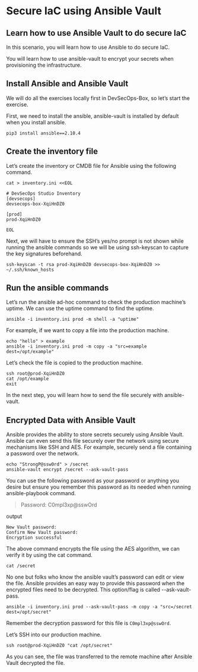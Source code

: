 Secure IaC using Ansible Vault
=======================

Learn how to use Ansible Vault to do secure IaC
---------

In this scenario, you will learn how to use Ansible to do secure IaC.

You will learn how to use ansible-vault to encrypt your secrets when provisioning the infrastructure.

Install Ansible and Ansible Vault
---------

We will do all the exercises locally first in DevSecOps-Box, so let’s start the exercise.

First, we need to install the ansible, ansible-vault is installed by default when you install ansible.

```
pip3 install ansible==2.10.4
```

Create the inventory file
----------

Let’s create the inventory or CMDB file for Ansible using the following command.

```
cat > inventory.ini <<EOL

# DevSecOps Studio Inventory
[devsecops]
devsecops-box-XqiHnDZ0

[prod]
prod-XqiHnDZ0

EOL
```

Next, we will have to ensure the SSH’s yes/no prompt is not shown while running the ansible commands so we will be using ssh-keyscan to capture the key signatures beforehand.

```
ssh-keyscan -t rsa prod-XqiHnDZ0 devsecops-box-XqiHnDZ0 >> ~/.ssh/known_hosts
```
Run the ansible commands
----------

Let’s run the ansible ad-hoc command to check the production machine’s uptime. We can use the uptime command to find the uptime.

```
ansible -i inventory.ini prod -m shell -a "uptime"
```

For example, if we want to copy a file into the production machine.

```
echo "hello" > example
ansible -i inventory.ini prod -m copy -a "src=example dest=/opt/example"
```

Let’s check the file is copied to the production machine.

```
ssh root@prod-XqiHnDZ0
cat /opt/example
exit
```

In the next step, you will learn how to send the file securely with ansible-vault.

Encrypted Data with Ansible Vault
---------

Ansible provides the ability to store secrets securely using Ansible Vault. Ansible can even send this file securely over the network using secure mechanisms like SSH and AES. For example, securely send a file containing a password over the network.

```
echo "StrongP@ssw0rd" > /secret
ansible-vault encrypt /secret --ask-vault-pass
```

You can use the following password as your password or anything you desire but ensure you remember this password as its needed when running ansible-playbook command.

> Password: C0mpl3xp@sswOrd

output

```
New Vault password: 
Confirm New Vault password: 
Encryption successful
```

The above command encrypts the file using the AES algorithm, we can verify it by using the cat command.

```
cat /secret
```

No one but folks who know the ansible vault’s password can edit or view the file. Ansible provides an easy way to provide this password when the encrypted files need to be decrypted. This option/flag is called --ask-vault-pass.

```
ansible -i inventory.ini prod --ask-vault-pass -m copy -a "src=/secret dest=/opt/secret"
```
Remember the decryption password for this file is `C0mpl3xp@sswOrd`.

Let’s SSH into our production machine.
```
ssh root@prod-XqiHnDZ0 "cat /opt/secret"
```
As you can see, the file was transferred to the remote machine after Ansible Vault decrypted the file.